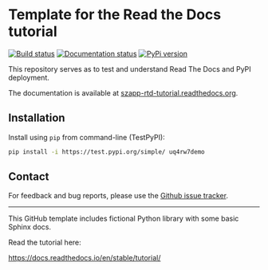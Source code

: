 Template for the Read the Docs tutorial
=======================================
[![Build status](https://github.com/szapp/rtd-tutorial/actions/workflows/pypi.yml/badge.svg)](https://github.com/szapp/rtd-tutorial/deployments/PyPI)
[![Documentation status](https://readthedocs.org/projects/szapp-rtd-tutorial/badge/?version=latest)](https://szapp-rtd-tutorial.readthedocs.org/?badge=latest)
[![PyPi version](https://img.shields.io/pypi/v/uq4rw7demo.svg)](https://pypi.python.org/pypi/uq4rw7demo)

This repository serves as to test and understand Read The Docs and PyPI deployment.

The documentation is available at [szapp-rtd-tutorial.readthedocs.org](https://szapp-rtd-tutorial.readthedocs.org).

## Installation
Install using `pip` from command-line (TestPyPI):

```bash
pip install -i https://test.pypi.org/simple/ uq4rw7demo
```

## Contact
For feedback and bug reports, please use the [Github issue tracker](https://github.com/szapp/rtd-tutorial/issues).

----

This GitHub template includes fictional Python library
with some basic Sphinx docs.

Read the tutorial here:

https://docs.readthedocs.io/en/stable/tutorial/
